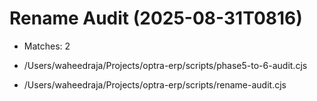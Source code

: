 # Rename Audit (2025-08-31T0816)

- Matches: 2

- /Users/waheedraja/Projects/optra-erp/scripts/phase5-to-6-audit.cjs
- /Users/waheedraja/Projects/optra-erp/scripts/rename-audit.cjs